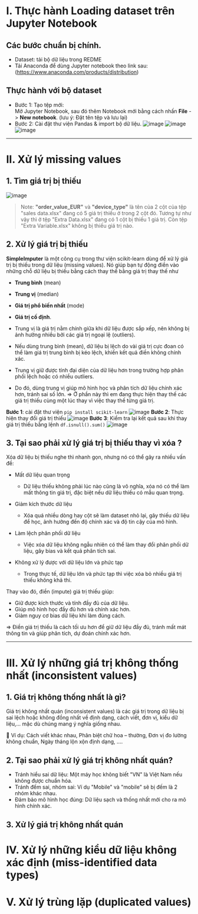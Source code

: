 # I. Thực hành Loading dataset trên Jupyter Notebook
## Các bước chuẩn bị chính.
- Dataset: tải bộ dữ liệu trong REDME
- Tải Anaconda để dùng Jupyter notebook theo link sau: (https://www.anaconda.com/products/distribution)
## Thực hành với bộ dataset
- Bước 1: Tạo tệp mới:  
Mở Jupyter Notebook, sau đó thêm Notebook mới bằng cách nhấn **File** -> **New notebook**. (lưu ý: Đặt tên tệp và lưu lại)
- Bước 2: Cài đặt thư viện Pandas & import bộ dữ liệu.
![image](https://github.com/user-attachments/assets/1194b36c-b0b7-4ec6-bc07-be204c5f57ad)
![image](https://github.com/user-attachments/assets/8ebd2563-ba33-4d00-8815-ef849c614ac6)
![image](https://github.com/user-attachments/assets/eb05eb57-78ca-4b98-89af-84eea5dadd66)

---

# II. Xử lý missing values
## 1. Tìm giá trị bị thiếu 
![image](https://github.com/user-attachments/assets/f7f97433-a6b8-47b2-a634-f708ac4f6534)
> Note: **"order_value_EUR"** và **"device_type"** là tên của 2 cột của tệp "sales data.xlsx" đang có 5 giá trị thiếu ở trong 2 cột đó. Tương tự như vậy thì ở tệp "Extra Data.xlsx" đang có 1 cột bị thiếu 1 giá trị. Còn tệp "Extra Variable.xlsx" không bị thiếu giá trị nào.
## 2. Xử lý giá trị bị thiếu
**SimpleImputer** là một công cụ trong thư viện scikit-learn dùng để xử lý giá trị bị thiếu trong dữ liệu (missing values). Nó giúp bạn tự động điền vào những chỗ dữ liệu bị thiếu bằng cách thay thế bằng giá trị thay thế như 
- **Trung bình** (mean)
- **Trung vị** (median)
- **Giá trị phổ biến nhất** (mode)
- **Giá trị cố định**.

- Trung vị là giá trị nằm chính giữa khi dữ liệu được sắp xếp, nên không bị ảnh hưởng nhiều bởi các giá trị ngoại lệ (outliers).
- Nếu dùng trung bình (mean), dữ liệu bị lệch do vài giá trị cực đoan có thể làm giá trị trung bình bị kéo lệch, khiến kết quả điền không chính xác.
- Trung vị giữ được tính đại diện của dữ liệu hơn trong trường hợp phân phối lệch hoặc có nhiều outliers.
- Do đó, dùng trung vị giúp mô hình học và phân tích dữ liệu chính xác hơn, tránh sai số lớn.
=> Ở phần này thì em đang thực hiện thay thế các giá trị thiếu cùng một lúc thay vì việc thay thế từng giá trị.

**Bước 1**: cài đặt thư viện `pip install scikit-learn`
![image](https://github.com/user-attachments/assets/997999d8-6c0e-47f3-84cd-9cc445ce9ebb)
**Bước 2**: Thực hiện thay đổi giá trị thiếu
![image](https://github.com/user-attachments/assets/5fb21d41-b3eb-43b5-89c6-f25e1446f65c)
**Bước 3**: Kiểm tra lại kết quả sau khi thay giá trị thiếu bằng lệnh `df.isnull().sum()`
![image](https://github.com/user-attachments/assets/a800b773-bfbe-4861-b578-9e90adf464b4)
 
## 3. Tại sao phải xử lý giá trị bị thiếu thay vì xóa ?
Xóa dữ liệu bị thiếu nghe thì nhanh gọn, nhưng nó có thể gây ra nhiều vấn đề:

- Mất dữ liệu quan trọng
  - Dữ liệu thiếu không phải lúc nào cũng là vô nghĩa, xóa nó có thể làm mất thông tin giá trị, đặc biệt nếu dữ liệu thiếu có mẫu quan trọng.

- Giảm kích thước dữ liệu
  - Xóa quá nhiều dòng hay cột sẽ làm dataset nhỏ lại, gây thiếu dữ liệu để học, ảnh hưởng đến độ chính xác và độ tin cậy của mô hình.

- Làm lệch phân phối dữ liệu
  - Việc xóa dữ liệu không ngẫu nhiên có thể làm thay đổi phân phối dữ liệu, gây bias và kết quả phân tích sai.

- Không xử lý được với dữ liệu lớn và phức tạp
  - Trong thực tế, dữ liệu lớn và phức tạp thì việc xóa bỏ nhiều giá trị thiếu không khả thi.

Thay vào đó, điền (impute) giá trị thiếu giúp:

- Giữ được kích thước và tính đầy đủ của dữ liệu.
- Giúp mô hình học đầy đủ hơn và chính xác hơn.
- Giảm nguy cơ bias dữ liệu khi làm đúng cách.

=> Điền giá trị thiếu là cách tối ưu hơn để giữ dữ liệu đầy đủ, tránh mất mát thông tin và giúp phân tích, dự đoán chính xác hơn.

---

# III. Xử lý những giá trị không thống nhất (inconsistent values)
## 1. Giá trị không thống nhất là gì?
Giá trị không nhất quán (inconsistent values) là các giá trị trong dữ liệu bị sai lệch hoặc không đồng nhất về định dạng, cách viết, đơn vị, kiểu dữ liệu,... mặc dù chúng mang ý nghĩa giống nhau.

📌 Ví dụ: Cách viết khác nhau, Phân biệt chữ hoa – thường, Đơn vị đo lường không chuẩn, Ngày tháng lộn xộn định dạng, ....
## 2. Tại sao phải xử lý giá trị không nhất quán?
- Tránh hiểu sai dữ liệu: Một máy học không biết "VN" là Việt Nam nếu không được chuẩn hóa.
- Tránh đếm sai, nhóm sai: Ví dụ "Mobile" và "mobile" sẽ bị đếm là 2 nhóm khác nhau.
- Đảm bảo mô hình học đúng: Dữ liệu sạch và thống nhất mới cho ra mô hình chính xác.
## 3. Xử lý giá trị không nhất quán




# IV. Xử lý những kiểu dữ liệu không xác định (miss-identified data types)
# V. Xử lý trùng lặp (duplicated values)
